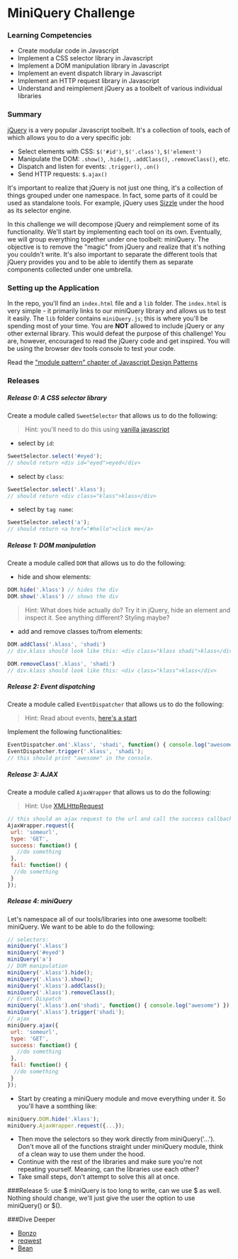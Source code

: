 # MiniQuery Challenge

### Learning Competencies

- Create modular code in Javascript
- Implement a CSS selector library in Javascript
- Implement a DOM manipulation library in Javascript
- Implement an event dispatch library in Javascript
- Implement an HTTP request library in Javascript
- Understand and reimplement jQuery as a toolbelt of various individual libraries

### Summary

[jQuery](http://jquery.com/) is a very popular Javascript toolbelt. It's a collection of tools, each of which allows you to do a very specific job:

  - Select elements with CSS: `$('#id')`, `$('.class')`, `$('element')`
  - Manipulate the DOM: `.show()`, `.hide()`, `.addClass()`, `.removeClass()`, etc.
  - Dispatch and listen for events: `.trigger()`, `.on()`
  - Send HTTP requests: `$.ajax()`

It's important to realize that jQuery is not just one thing, it's a collection of things grouped under one namespace. In fact, some parts of it could be used as standalone tools. For example, jQuery uses [Sizzle](https://github.com/jquery/sizzle) under the hood as its selector engine.

In this challenge we will decompose jQuery and reimplement some of its functionality. We'll start by implementing each tool on its own. Eventually, we will group everything together under one toolbelt: miniQuery. The objective is to remove the "magic" from jQuery and realize that it's nothing you couldn't write. It's also important to separate the different tools that jQuery provides you and to be able to identify them as separate components collected under one umbrella.

### Setting up the Application

In the repo, you'll find an `index.html` file and a `lib` folder. The `index.html` is very simple - it primarily links to our miniQuery library and allows us to test it easily. The `lib` folder contains `miniQuery.js`; this is where you'll be spending most of your time. You are **NOT** allowed to include jQuery or any other external library. This would defeat the purpose of this challenge! You are, however, encouraged to read the jQuery code and get inspired. You will be using the browser dev tools console to test your code.

Read the ["module pattern" chapter of Javascript Design Patterns](http://addyosmani.com/resources/essentialjsdesignpatterns/book/#modulepatternjavascript)

### Releases

##### Release 0: A CSS selector library

Create a module called `SweetSelector` that allows us to do the following:

> Hint: you'll need to do this using [vanilla javascript](http://www.w3schools.com/js/js_htmldom_elements.asp)

- select by `id`:
```javascript
SweetSelector.select('#eyed');
// should return <div id="eyed">eyed</div>
```

- select by `class`:
```javascript
SweetSelector.select('.klass');
// should return <div class="klass">klass</div>
```

- select by `tag name`:
```javascript
SweetSelector.select('a');
// should return <a href="#hello">click me</a>
```

##### Release 1: DOM manipulation

Create a module called `DOM` that allows us to do the following:

- hide and show elements:
```javascript
DOM.hide('.klass') // hides the div
DOM.show('.klass') // shows the div
```

> Hint: What does hide actually do? Try it in jQuery, hide an element and inspect it. See anything different? Styling maybe?

- add and remove classes to/from elements:
```javascript
DOM.addClass('.klass', 'shadi')
// div.klass should look like this: <div class="klass shadi">klass</div>

DOM.removeClass('.klass', 'shadi')
// div.klass should look like this: <div class="klass">klass</div>
```

##### Release 2: Event dispatching

Create a module called `EventDispatcher` that allows us to do the following:

> Hint: Read about events, [here's a start](https://developer.mozilla.org/en-US/docs/Web/Guide/Events/Creating_and_triggering_events)

Implement the following functionalities:

```javascript
EventDispatcher.on('.klass', 'shadi', function() { console.log("awesome") });
EventDispatcher.trigger('.klass', 'shadi');
// this should print "awesome" in the console.
```

##### Release 3: AJAX

Create a module called `AjaxWrapper` that allows us to do the following:

> Hint: Use [XMLHttpRequest](https://developer.mozilla.org/en-US/docs/Web/API/XMLHttpRequest/Using_XMLHttpRequest)

```javascript
// this should an ajax request to the url and call the success callback if successful and fail callback if unsuccessful.
AjaxWrapper.request({
 url: 'someurl',
 type: 'GET',
 success: function() {
   //do something
 },
 fail: function() {
  //do something
 }
});
```

##### Release 4: miniQuery

Let's namespace all of our tools/libraries into one awesome toolbelt: miniQuery. We want to be able to do the following:

```javascript
// selectors:
miniQuery('.klass')
miniQuery('#eyed')
miniQuery('a')
// DOM manipulation
miniQuery('.klass').hide();
miniQuery('.klass').show();
miniQuery('.klass').addClass();
miniQuery('.klass').removeClass();
// Event Dispatch
miniQuery('.klass').on('shadi', function() { console.log("awesome") });
miniQuery('.klass').trigger('shadi');
// ajax
miniQuery.ajax({
 url: 'someurl',
 type: 'GET',
 success: function() {
   //do something
 },
 fail: function() {
  //do something
 }
});
```

- Start by creating a miniQuery module and move everything under it. So you'll have a somthing like:
```javascript
miniQuery.DOM.hide('.klass');
miniQuery.AjaxWrapper.request({...});
```
- Then move the selectors so they work directly from miniQuery('...'). Don't move all of the functions straight under miniQuery module, think of a clean way to use them under the hood.
- Continue with the rest of the libraries and make sure you're not repeating yourself. Meaning, can the libraries use each other?
- Take small steps, don't attempt to solve this all at once.

###Release 5: use $
miniQuery is too long to write, can we use $ as well. Nothing should change, we'll just give the user the option to use miniQuery() or $().

###Dive Deeper
- [Bonzo](https://github.com/ded/bonzo)
- [reqwest](https://github.com/ded/reqwest)
- [Bean](https://github.com/fat/bean)
